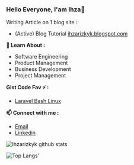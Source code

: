 ### Hello Everyone, I'am Ihza👋

Writing Article on 1 blog site :
- (Active) Blog Tutorial [ihzarizkyk.blogspot.com](https://ihzarizkyk.blogspot.com/)

**🌱 Learn About :**

- Software Engineering
- Product Management
- Business Development
- Project Management

**Gist Code Fav ⚡ :**

- [Laravel Bash Linux](https://gist.github.com/ihzarizkyk/54346b8d72ae9f221b340a687040865f)

**📫 Connect with me :**

- [Email](mailto:ihzarizky30@gmail.com)
- [Linkedin](https://www.linkedin.com/in/ihzarizkyk/)

![Ihzarizkyk github stats](https://github-readme-stats.vercel.app/api?username=ihzarizkyk&show_icons=true)

![Top Langs'](https://github-readme-stats.vercel.app/api/top-langs/?username=ihzarizkyk&layout=compact)
